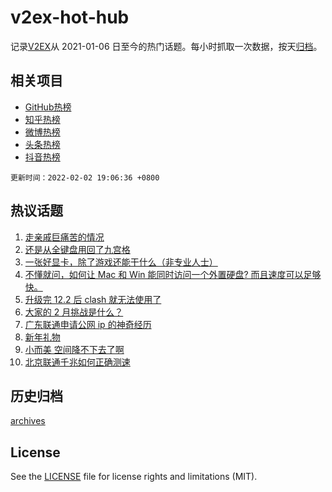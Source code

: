 # v2ex-hot-hub

 记录[V2EX](https://www.v2ex.com/)从 2021-01-06 日至今的热门话题。每小时抓取一次数据，按天[归档](archives)。
 
 ## 相关项目

- [GitHub热榜](https://github.com/lonnyzhang423/github-hot-hub)
- [知乎热榜](https://github.com/lonnyzhang423/zhihu-hot-hub)
- [微博热榜](https://github.com/lonnyzhang423/weibo-hot-hub)
- [头条热榜](https://github.com/lonnyzhang423/toutiao-hot-hub)
- [抖音热榜](https://github.com/lonnyzhang423/douyin-hot-hub)


 `更新时间：2022-02-02 19:06:36 +0800`

## 热议话题

1. [走亲戚巨痛苦的情况](https://www.v2ex.com/t/831623)
1. [还是从全键盘用回了九宫格](https://www.v2ex.com/t/831638)
1. [一张好显卡，除了游戏还能干什么（非专业人士）](https://www.v2ex.com/t/831620)
1. [不懂就问，如何让 Mac 和 Win 能同时访问一个外置硬盘? 而且速度可以足够快。](https://www.v2ex.com/t/831631)
1. [升级完 12.2 后 clash 就无法使用了](https://www.v2ex.com/t/831648)
1. [大家的 2 月挑战是什么？](https://www.v2ex.com/t/831621)
1. [广东联通申请公网 ip 的神奇经历](https://www.v2ex.com/t/831649)
1. [新年礼物](https://www.v2ex.com/t/831639)
1. [小而美 空间降不下去了啊](https://www.v2ex.com/t/831608)
1. [北京联通千兆如何正确测速](https://www.v2ex.com/t/831627)

## 历史归档

[archives](archives)

## License

See the [LICENSE](LICENSE) file for license rights and limitations (MIT).

